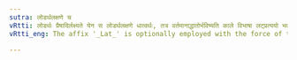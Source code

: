 ```yaml
---
sutra: लोडर्थलक्षणे च
vRtti: लोडर्थः प्रैषादिर्लक्ष्यते येन स लोडर्थलक्षणे धात्वर्थः, तत्र वर्तमानाद्धातोर्भविष्यति काले विभाषा लट्प्रत्ययो भवति ॥
vRtti_eng: The affix '_Lat_' is optionally employed with the force of the futurity, after that root, which in a conditional sentence, is the condition precedent for the action indicated by another verb having the sense of the imperative mood.

---
```

